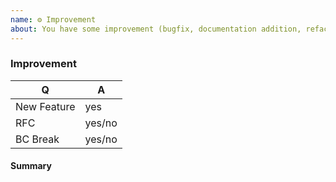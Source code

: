 ```yaml
---
name: ⚙ Improvement
about: You have some improvement (bugfix, documentation addition, refactoring) to make to the library? 🎁
---
```


### Improvement

<!--
Fill in the relevant information below to help triage your issue.
Pick the target branch based on the following criteria:
  * Documentation improvement: master branch
  * Bugfix: master branch
  * QA improvement (additional tests, CS fixes, etc.) that does not change code
    behavior: master branch
  * New feature or refactor or existing code: develop branch
-->

|    Q        |   A
|------------ | ------
| New Feature | yes
| RFC         | yes/no
| BC Break    | yes/no

#### Summary

<!--
Provide a summary of the improvement you are submitting, including why you
feel it is necessary; what problem does it solve for you?
-->
